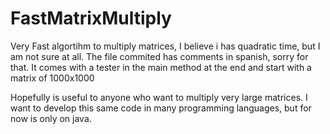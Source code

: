 # FastMatrixMultiply

Very Fast algortihm to multiply matrices, I believe i has quadratic time, but I am not sure at all. The file commited has comments in spanish, sorry for that. 
It comes with a tester in the main method at the end and start with a matrix of 1000x1000

Hopefully is useful to anyone who want to multiply very large matrices.
I want to develop this same code in many programming languages, but for now is only on java. 
